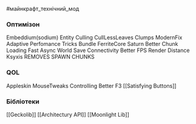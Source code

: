 #майнкрафт_технічний_мод 

### Оптимізон
Embeddium(sodium)
Entity Culling
CullLessLeaves
Clumps
ModernFix
Adaptive Perfomance Tricks Bundle
FerriteCore
Saturn
Better Chunk Loading
Fast Async World Save
Connectivity
Better FPS Render Distance
Ksyxis REMOVES SPAWN CHUNKS

### QOL

Appleskin
MouseTweaks
Controlling
Better F3
[[Satisfying Buttons]]
### Бібліотеки

[[Geckolib]]
[[Architectury API]]
[[Moonlight Lib]]
